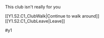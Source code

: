 This club isn't really for you

[[Y1.S2.C1_ClubWalk|Continue to walk around]]
[[Y1.S2.C1_ClubLeave|Leave]]

#y1